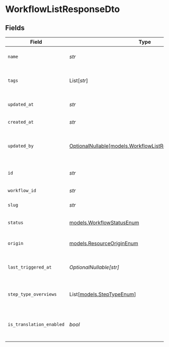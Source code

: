 # WorkflowListResponseDto


## Fields

| Field                                                                                                      | Type                                                                                                       | Required                                                                                                   | Description                                                                                                |
| ---------------------------------------------------------------------------------------------------------- | ---------------------------------------------------------------------------------------------------------- | ---------------------------------------------------------------------------------------------------------- | ---------------------------------------------------------------------------------------------------------- |
| `name`                                                                                                     | *str*                                                                                                      | :heavy_check_mark:                                                                                         | Name of the workflow                                                                                       |
| `tags`                                                                                                     | List[*str*]                                                                                                | :heavy_minus_sign:                                                                                         | Tags associated with the workflow                                                                          |
| `updated_at`                                                                                               | *str*                                                                                                      | :heavy_check_mark:                                                                                         | Last updated timestamp                                                                                     |
| `created_at`                                                                                               | *str*                                                                                                      | :heavy_check_mark:                                                                                         | Creation timestamp                                                                                         |
| `updated_by`                                                                                               | [OptionalNullable[models.WorkflowListResponseDtoUpdatedBy]](../models/workflowlistresponsedtoupdatedby.md) | :heavy_minus_sign:                                                                                         | User who last updated the workflow                                                                         |
| `id`                                                                                                       | *str*                                                                                                      | :heavy_check_mark:                                                                                         | Unique database identifier                                                                                 |
| `workflow_id`                                                                                              | *str*                                                                                                      | :heavy_check_mark:                                                                                         | Workflow identifier                                                                                        |
| `slug`                                                                                                     | *str*                                                                                                      | :heavy_check_mark:                                                                                         | Workflow slug                                                                                              |
| `status`                                                                                                   | [models.WorkflowStatusEnum](../models/workflowstatusenum.md)                                               | :heavy_check_mark:                                                                                         | Status of the workflow                                                                                     |
| `origin`                                                                                                   | [models.ResourceOriginEnum](../models/resourceoriginenum.md)                                               | :heavy_check_mark:                                                                                         | Origin of the workflow                                                                                     |
| `last_triggered_at`                                                                                        | *OptionalNullable[str]*                                                                                    | :heavy_minus_sign:                                                                                         | Timestamp of the last workflow trigger                                                                     |
| `step_type_overviews`                                                                                      | List[[models.StepTypeEnum](../models/steptypeenum.md)]                                                     | :heavy_check_mark:                                                                                         | Overview of step types in the workflow                                                                     |
| `is_translation_enabled`                                                                                   | *bool*                                                                                                     | :heavy_check_mark:                                                                                         | Is translation enabled for the workflow                                                                    |